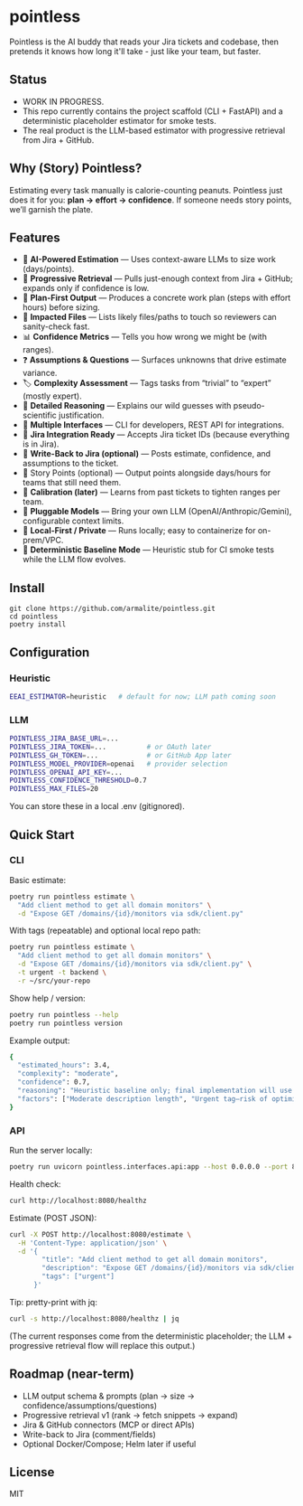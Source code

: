 # pointless
Pointless is the AI buddy that reads your Jira tickets and codebase, then pretends it knows how long it'll take - just like your team, but faster. 

## Status
 - WORK IN PROGRESS. 
 - This repo currently contains the project scaffold (CLI + FastAPI) and a deterministic placeholder estimator for smoke tests. 
 - The real product is the LLM-based estimator with progressive retrieval from Jira + GitHub.

## Why (Story) Pointless?
Estimating every task manually is calorie-counting peanuts. Pointless just does it for you: **plan → effort → confidence**. If someone needs story points, we’ll garnish the plate.

## Features

- 🤖 **AI-Powered Estimation** — Uses context-aware LLMs to size work (days/points).
- 🔎 **Progressive Retrieval** — Pulls just-enough context from Jira + GitHub; expands only if confidence is low.
- 🧭 **Plan-First Output** — Produces a concrete work plan (steps with effort hours) before sizing.
- 📁 **Impacted Files** — Lists likely files/paths to touch so reviewers can sanity-check fast.
- 📊 **Confidence Metrics** — Tells you how wrong we might be (with ranges).
- ❓ **Assumptions & Questions** — Surfaces unknowns that drive estimate variance.
- 🏷️ **Complexity Assessment** — Tags tasks from “trivial” to “expert” (mostly expert).
- 📝 **Detailed Reasoning** — Explains our wild guesses with pseudo-scientific justification.
- 🔄 **Multiple Interfaces** — CLI for developers, REST API for integrations.
- 🎯 **Jira Integration Ready** — Accepts Jira ticket IDs (because everything is in Jira).
- 📝 **Write-Back to Jira (optional)** — Posts estimate, confidence, and assumptions to the ticket.
- 🎯 Story Points (optional) — Output points alongside days/hours for teams that still need them.
- 🎯 **Calibration (later)** — Learns from past tickets to tighten ranges per team.
- 🧩 **Pluggable Models** — Bring your own LLM (OpenAI/Anthropic/Gemini), configurable context limits.
- 🔐 **Local-First / Private** — Runs locally; easy to containerize for on-prem/VPC.
- 🧪 **Deterministic Baseline Mode** — Heuristic stub for CI smoke tests while the LLM flow evolves.


## Install
```
git clone https://github.com/armalite/pointless.git
cd pointless
poetry install
```

## Configuration


### Heuristic
```bash
EEAI_ESTIMATOR=heuristic   # default for now; LLM path coming soon
```

### LLM
```bash
POINTLESS_JIRA_BASE_URL=...
POINTLESS_JIRA_TOKEN=...          # or OAuth later
POINTLESS_GH_TOKEN=...            # or GitHub App later
POINTLESS_MODEL_PROVIDER=openai   # provider selection
POINTLESS_OPENAI_API_KEY=...
POINTLESS_CONFIDENCE_THRESHOLD=0.7
POINTLESS_MAX_FILES=20
```
You can store these in a local .env (gitignored).


## Quick Start

### CLI
Basic estimate:
```bash
poetry run pointless estimate \
  "Add client method to get all domain monitors" \
  -d "Expose GET /domains/{id}/monitors via sdk/client.py"
```

With tags (repeatable) and optional local repo path:
```bash
poetry run pointless estimate \
  "Add client method to get all domain monitors" \
  -d "Expose GET /domains/{id}/monitors via sdk/client.py" \
  -t urgent -t backend \
  -r ~/src/your-repo
```

Show help / version: 
```bash
poetry run pointless --help
poetry run pointless version
```

Example output:
```bash
{
  "estimated_hours": 3.4,
  "complexity": "moderate",
  "confidence": 0.7,
  "reasoning": "Heuristic baseline only; final implementation will use progressive retrieval over Jira/GitHub and an LLM (plan→size) with confidence & assumptions.",
  "factors": ["Moderate description length", "Urgent tag—risk of optimistic sizing"]
}
```

### API
Run the server locally:
```bash
poetry run uvicorn pointless.interfaces.api:app --host 0.0.0.0 --port 8080
```

Health check:
```bash
curl http://localhost:8080/healthz
```

Estimate (POST JSON):
```bash
curl -X POST http://localhost:8080/estimate \
  -H 'Content-Type: application/json' \
  -d '{
        "title": "Add client method to get all domain monitors",
        "description": "Expose GET /domains/{id}/monitors via sdk/client.py",
        "tags": ["urgent"]
      }'
```

Tip: pretty-print with jq:
```bash
curl -s http://localhost:8080/healthz | jq

```

(The current responses come from the deterministic placeholder; the LLM + progressive retrieval flow will replace this output.)

## Roadmap (near-term)

 - LLM output schema & prompts (plan → size → confidence/assumptions/questions)
 - Progressive retrieval v1 (rank → fetch snippets → expand)
 - Jira & GitHub connectors (MCP or direct APIs)
 - Write-back to Jira (comment/fields)
 - Optional Docker/Compose; Helm later if useful


 ## License
 MIT